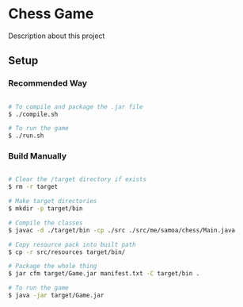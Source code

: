 # Chess Game

Description about this project

## Setup

### Recommended Way

```bash

# To compile and package the .jar file
$ ./compile.sh

# To run the game
$ ./run.sh

```

### Build Manually

```bash

# Clear the /target directory if exists
$ rm -r target

# Make target directories
$ mkdir -p target/bin

# Compile the classes
$ javac -d ./target/bin -cp ./src ./src/me/samoa/chess/Main.java

# Copy resource pack into built path
$ cp -r src/resources target/bin/

# Package the whole thing
$ jar cfm target/Game.jar manifest.txt -C target/bin .

# To run the game
$ java -jar target/Game.jar

```
